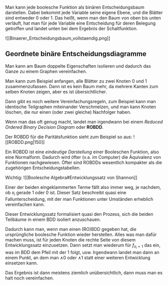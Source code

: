 Man kann jede boolesche Funktion als binären Entscheidungsbaum darstellen.
Dabei bekommt jede Variable seine eigene Ebene, und die Blätter sind entweder 0 oder 1. Das heißt, wenn man den Baum von oben bis unten verläuft, hat man für jede Variable eine Entscheidung für deren Belegung getroffen und landet unten bei dem Ergebnis der Schaltfunktion.

![[Binaerer_Entscheidungsbaum_vollstaendig.png]]

## Geordnete binäre Entscheidungsdiagramme
Man kann am Baum doppelte Eigenschaften isolieren und dadurch das Ganze zu einem Graphen vereinfachen.

Man kann zum Beispiel anfangen, alle Blätter zu zwei Knoten 0 und 1 zusammenzufassen. Dann ist es kein Baum mehr, da mehrere Kanten zum selben Knoten zeigen, aber es ist übersichtlicher.

Dann gibt es noch weitere Vereinfachungsregeln, zum Beispiel kann man identische Teilgraphen miteinander Verschmelzen, und man kann Knoten löschen, die nur einen (oder zwei gleiche) Nachfolger haben.

Wenn man das oft genug macht, landet man irgendwann bei einem *Reduced Ordered Binary Decision Diagram* oder **ROBDD**.

Der ROBDD für die Paritätsfunktion sieht zum Beispiel so aus:
![[ROBDD.png|150]]

Ein ROBDD ist eine *eindeutige Darstellung* einer Booleschen Funktion, also eine Normalform. Dadurch wird öfter (v.a. im Computer) die Äquivalenz von Funktionen nachgewiesen.
Öfter sind ROBDDs wesentlich kompakter als die zugehörigen Entscheidungstabellen.

Wichtig:
![[Boolesche Algebra#Entwicklungssatz von Shannon]]

Einer der beiden eingeklammerten Terme fällt also immer weg, je nachdem, ob $x_{i}$ gerade 1 oder 0 ist. Dieser Satz beschreibt quasi eine Fallunterscheidung, mit der man Funktionen unter Umständen erheblich vereinfachen kann.

Dieser Entwicklungssatz formalisiert quasi den Prozess, sich die beiden Teilbäume in einem BDD isoliert anzuschauen.

Dadurch kann man, wenn man einen (RO)BDD gegeben hat, die ursprüngliche boolesche Funktion wieder herstellen. 
Alles was man dafür machen muss, ist für jeden Knoten die rechte Seite von diesem Entwicklungssatz einzusetzen. Dann setzt man wiederum für $f_{x_{i}=1}$ das ein, was im BDD dem Pfeil mit der 1 folgt, usw. Irgendwann landet man dann an einem Punkt, an dem man $\land 0$ oder $\land 1$ statt einer weiteren Entwicklung einsetzen kann.

Das Ergebnis ist dann meistens ziemlich unübersichtlich, dann muss man es halt noch vereinfachen.